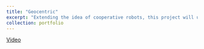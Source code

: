 ```yaml
---
title: "Geocentric"
excerpt: "Extending the idea of cooperative robots, this project will utilize robot cars to create a simulation of the movements of a planet and its satellite, like the Earth and the Moon. We will have a robot car representing the Earth, and another robot car representing the Moon. We can also describe this project as controlling robot car A using BLE, and having robot car B rotating around A from detecting A’s movements using sensors.<br/><img src='/images/pose.png'>"
collection: portfolio
---
```


[Video](http://nianlongl.com/publication/chi2020-vrpen/chi20c-sub7836-cam-i19.mp4)
